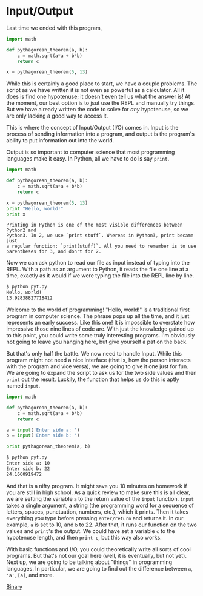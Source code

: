 # Input/Output

Last time we ended with this program,

```python
import math

def pythagorean_theorem(a, b):
    c = math.sqrt(a*a + b*b)
    return c

x = pythagorean_theorem(5, 13)
```

While this is certainly a good place to start, we have a couple problems. The
script as we have written it is not even as powerful as a calculator. All it
does is find one hypotenuse; it doesn't even tell us what the answer is! At the
moment, our best option is to jsut use the REPL and manually try things.  But
we have already written the code to solve for *any* hypotenuse, so we are only
lacking a good way to access it.

This is where the concept of Input/Output (I/O) comes in. Input is the process
of sending information into a program, and output is the program's ability to
put information out into the world.

Output is so important to computer science that most programming languages make
it easy. In Python, all we have to do is say ``print``.

```python
import math

def pythagorean_theorem(a, b):
    c = math.sqrt(a*a + b*b)
    return c

x = pythagorean_theorem(5, 13)
print "Hello, world!"
print x
```

```note
Printing in Python is one of the most visible differences between Python2 and
Python3. In 2, we use `print stuff`. Whereas in Python3, print became just
a regular function: `print(stuff)`. All you need to remember is to use
parentheses for 3, and don't for 2.
```

Now we can ask python to read our file as input instead of typing into the REPL.
With a path as an argument to Python, it reads the file one line at a time,
exactly as it would if we were typing the file into the REPL line by line.

```bash
$ python pyt.py
Hello, world!
13.92838827718412
```

Welcome to the world of programming! "Hello, world!" is a traditional first
program in computer science. The phrase pops up all the time, and it just
represents an early success. Like this one! It is impossible to overstate how
impressive those nine lines of code are. With just the knowledge gained up to
this point, you could write some truly interesting programs. I'm obviously not
going to leave you hanging here, but give yourself a pat on the back.

But that's only half the battle. We now need to handle Input. While this
program might not need a nice interface (that is, how the person interacts with
the program and vice versa), we are going to give it one just for fun. We are
going to expand the script to ask us for the two side values and then ``print``
out the result. Luckily, the function that helps us do this is aptly named
``input``.

```python
import math

def pythagorean_theorem(a, b):
    c = math.sqrt(a*a + b*b)
    return c

a = input('Enter side a: ')
b = input('Enter side b: ')

print pythagorean_theorem(a, b)
```

```bash
$ python pyt.py
Enter side a: 10
Enter side b: 22
24.1660919472
```

And that is a nifty program. It might save you 10 minutes on homework if you
are still in high school. As a quick review to make sure this is all clear, we
are setting the variable ``a`` to the return value of the ``input`` function.
``input`` takes a single argument, a string (the programming word for a sequence
of letters, spaces, punctuation, numbers, etc.), which it prints. Then it takes
everything you type before pressing ``enter/return`` and returns it. In our
example, ``a`` is set to 10, and ``b`` to 22. After that, it runs our function
on the two values and ``print``'s the output. We could have set a variable ``c``
to the hypotenuse length, and then ``print c``, but this way also works.

With basic functions and I/O, you could theoretically write all sorts of cool
programs. But that's not our goal here (well, it is eventually, but not yet).
Next up, we are going to be talking about "things" in programming languages. In
particular, we are going to find out the difference between ``a``, ``'a'``,
``[a]``, and more.

[Binary]()
